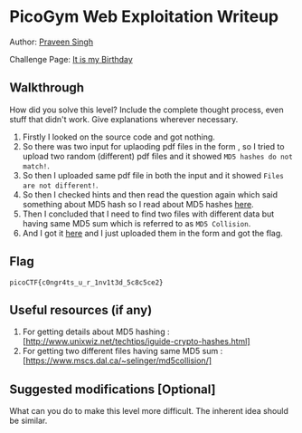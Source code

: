 # PicoGym Web Exploitation Writeup

Author: [Praveen Singh](https://github.com/GTA-VeteraN) 

Challenge Page: [It is my Birthday](http://mercury.picoctf.net:63578/) 

## Walkthrough
How did you solve this level? Include the complete thought process, even stuff that didn't work. Give explanations wherever necessary.

1. Firstly I looked on the source code and got nothing.
2. So there was two input for uplaoding pdf files in the form , so I tried to upload two random (different) pdf files and it showed `MD5 hashes do not match!`.
3. So then I uploaded same pdf file in both the input and it showed `Files are not different!`.
4. So then I checked hints and then read the question again which said something about MD5 hash so I read about MD5 hashes [here](http://www.unixwiz.net/techtips/iguide-crypto-hashes.html).
5. Then I concluded that I need to find two files with different data but having same MD5 sum which is referred to as `MD5 Collision`.
6. And I got it [here](https://www.mscs.dal.ca/~selinger/md5collision/) and I just uploaded them in the form and got the flag.

## Flag

`picoCTF{c0ngr4ts_u_r_1nv1t3d_5c8c5ce2}` 

## Useful resources (if any)

1. For getting details about MD5 hashing : [http://www.unixwiz.net/techtips/iguide-crypto-hashes.html]
2. For getting two different files having same MD5 sum : [https://www.mscs.dal.ca/~selinger/md5collision/]

## Suggested modifications [Optional]
What can you do to make this level more difficult. The inherent idea should be similar.